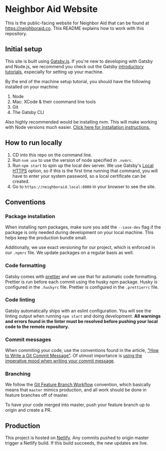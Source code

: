 # Neighbor Aid Website

This is the public-facing website for Neighbor Aid that can be found at https://neighboraid.co. This README explains how to work with this repository.

## Initial setup

This site is built using [Gatsby.js](https://www.gatsbyjs.org/). If you're new to developing with Gatsby and Node.js, we recommend you check out the Gatsby [introductory tutorials](https://www.gatsbyjs.org/tutorial/), especially for setting up your machine.

By the end of the machine setup tutorial, you should have the following installed on your machine:

1. Node
2. Mac: XCode & their coommand line tools
3. Git
4. The Gatsby CLI

Also highly recommended would be installing nvm. This will make working with Node versions much easier. [Click here for installation instructions.](https://github.com/nvm-sh/nvm#install--update-script)

## How to run locally

1. CD into this repo on the command line.
2. Run `nvm use` to use the version of node specified in `.nvmrc`.
3. Run `npm start` to spin up the local dev server. We use Gatsby's [Local HTTPS](https://www.gatsbyjs.org/docs/local-https/) option, so if this is the first time running that command, you will have to enter your system password, so a local certificate can be created.
4. Go to `https://neighboraid.local:8000` in your browser to see the site.

## Conventions

### Package installation

When installing npm packages, make sure you add the `--save-dev` flag if the package is only needed during development on your local machine. This helps keep the production bundle small.

Additionally, we use exact versioning for our project, which is enforced in our `.npmrc` file. We update packages on a regular basis as well.

### Code formatting

Gatsby comes with [prettier](https://prettier.io/) and we use that for automatic code formatting. Prettier is run before each commit using the husky npm package. Husky is configured in the `.huskyrc` file. Prettier is configured in the `.prettierrc` file.

### Code linting

Gatsby automatically ships with an eslint configuration. You will see the linting output when running `npm start` and doing development. **All warnings and errors found in the linter must be resolved before pushing your local code to the remote repository.**

### Commit messages

When commiting your code, use the conventions found in the article, ["How to Write a Git Commit Message"](https://chris.beams.io/posts/git-commit/). Of utmost importance is [using the imperative mood when writing your commit message](https://chris.beams.io/posts/git-commit/#imperative).

### Branching

We follow the [Git Feature Branch Workflow](https://www.atlassian.com/git/tutorials/comparing-workflows/feature-branch-workflow) convention, which basically means that `master` mimics production, and all work should be done in feature branches off of master.

To have your code merged into master, push your feature branch up to origin and create a PR.

## Production

This project is hosted on [Netlify](https://www.netlify.com/). Any commits pushed to origin master trigger a Netlify build. If this build succeeds, the new updates are live.

